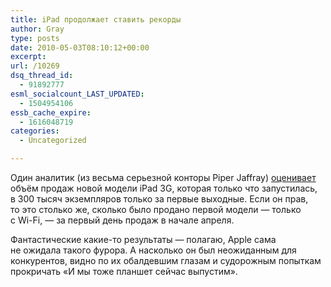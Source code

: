 ```yaml
---
title: iPad продолжает ставить рекорды
author: Gray
type: posts
date: 2010-05-03T08:10:12+00:00
excerpt:
url: /10269
dsq_thread_id:
  - 91892777
esml_socialcount_LAST_UPDATED:
  - 1504954106
essb_cache_expire:
  - 1616048719
categories:
  - Uncategorized

---
```








Один аналитик (из&nbsp;весьма серьезной конторы Piper Jaffray) <a href="http://www.appleinsider.com/articles/10/05/02/apples_ipad_3g_estimated_to_have_sold_300k_on_launch_weekend.html" target="_blank">оценивает</a> объём продаж новой модели iPad 3G, которая только что запустилась, в&nbsp;300 тысяч экземпляров только за&nbsp;первые выходные. Если он&nbsp;прав, то&nbsp;это столько&nbsp;же, сколько было продано первой модели&nbsp;&mdash; только с&nbsp;<nobr>Wi-Fi</nobr>,&nbsp;&mdash; за&nbsp;первый день продаж в&nbsp;начале апреля.

Фантастические <nobr>какие-то</nobr> результаты&nbsp;&mdash; полагаю, Apple сама не&nbsp;ожидала такого фурора. А&nbsp;насколько он&nbsp;был неожиданным для конкурентов, видно по&nbsp;их&nbsp;обалдевшим глазам и&nbsp;судорожным попыткам прокричать &laquo;И&nbsp;мы&nbsp;тоже планшет сейчас выпустим&raquo;.